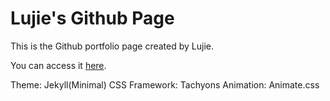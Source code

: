 # Lujie's Github Page

This is the Github portfolio page created by Lujie.

You can access it [here](https://lujiez.github.io/).


Theme: Jekyll(Minimal)
CSS Framework: Tachyons
    Animation: Animate.css
